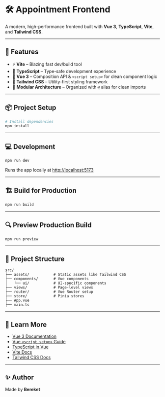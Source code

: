 # 🛠️ Appointment Frontend

A modern, high-performance frontend built with **Vue 3**, **TypeScript**, **Vite**, and **Tailwind CSS**.

---

## 🚀 Features

- ⚡️ **Vite** – Blazing fast dev/build tool
- 🔧 **TypeScript** – Type-safe development experience
- 🧩 **Vue 3** – Composition API & `<script setup>` for clean component logic
- 🎨 **Tailwind CSS** – Utility-first styling framework
- 📁 **Modular Architecture** – Organized with `@` alias for clean imports

---

## 📦 Project Setup

```bash
# Install dependencies
npm install
```

---

## 💻 Development

```bash
npm run dev
```

Runs the app locally at [http://localhost:5173](http://localhost:5173)

---

## 🏗 Build for Production

```bash
npm run build
```

---

## 🔍 Preview Production Build

```bash
npm run preview
```

---

## 📁 Project Structure

```
src/
├── assets/           # Static assets like Tailwind CSS
├── components/       # Vue components
│   └── ui/           # UI-specific components
├── views/            # Page-level views
├── router/           # Vue Router setup
├── store/            # Pinia stores
├── App.vue
├── main.ts
```

---

## 🧠 Learn More

- [Vue 3 Documentation](https://vuejs.org/)
- [Vue `<script setup>` Guide](https://vuejs.org/guide/extras/composition-api-faq.html#what-is-script-setup)
- [TypeScript in Vue](https://vuejs.org/guide/typescript/overview.html)
- [Vite Docs](https://vitejs.dev/)
- [Tailwind CSS Docs](https://tailwindcss.com/docs)

---

## ✨ Author

Made by **Bereket**

